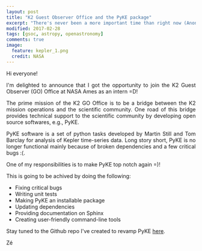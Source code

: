```yaml
---
layout: post
title: "K2 Guest Observer Office and the PyKE package"
excerpt: "There's never been a more important time than right now (Anonymous Author)"
modified: 2017-02-28
tags: [gsoc, astropy, openastronomy]
comments: true
image:
  feature: kepler_1.png
  credit: NASA
---
```


<p style='text-align: justify;'>
Hi everyone!
</p>

<p style='text-align: justify'>
I'm delighted to announce that I got the opportunity to join the K2 Guest Observer (GO)
Office at NASA Ames as an intern =D!
</p>

<p style='text-align: justify'>
The prime mission of the K2 GO Office is to be a bridge between the K2 mission operations and the scientific community.
One road of this bridge provides technical support to the scientific community by developing open source softwares, e.g.,
PyKE.
</p>

<p style='text-align: justify'>
PyKE software is a set of python tasks developed by Martin Still and Tom Barclay for analysis of Kepler time-series data.
Long story short, PyKE is no longer functional mainly because of broken dependencies and a few critical bugs :(.
</p>

<p style='text-align: justify'>
One of my responsibilities is to make PyKE top notch again =)!
</p>

This is going to be achived by doing the following:

* Fixing critical bugs
* Writing unit tests
* Making PyKE an installable package
* Updating dependencies
* Providing documentation on Sphinx
* Creating user-friendly command-line tools

<p style='text-align: justify'>
Stay tuned to the Github repo I've created to revamp PyKE <a href="http://www.github.com/mirca/pykex">here</a>.
</p>

Zé
